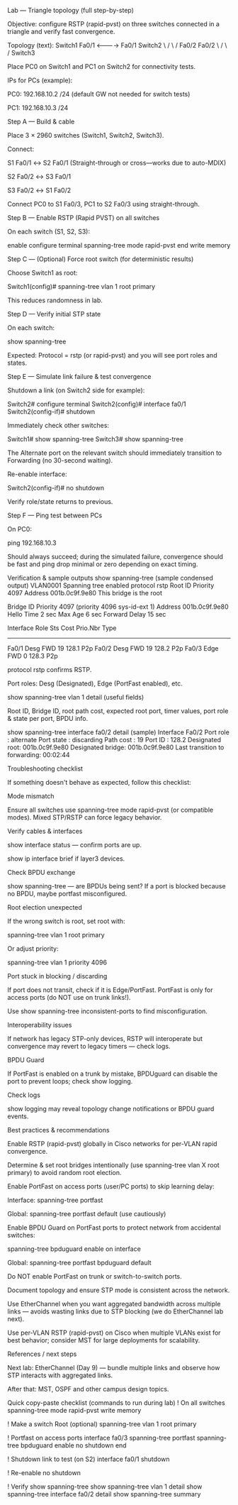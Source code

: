 Lab — Triangle topology (full step-by-step)

Objective: configure RSTP (rapid-pvst) on three switches connected in a triangle and verify fast convergence.

Topology (text):
  Switch1 Fa0/1 <----> Fa0/1 Switch2
       \                   /
        \                 /
       Fa0/2           Fa0/2
          \             /
           \           /
             Switch3


Place PC0 on Switch1 and PC1 on Switch2 for connectivity tests.

IPs for PCs (example):

PC0: 192.168.10.2 /24 (default GW not needed for switch tests)

PC1: 192.168.10.3 /24

Step A — Build & cable

Place 3 × 2960 switches (Switch1, Switch2, Switch3).

Connect:

S1 Fa0/1 ↔ S2 Fa0/1 (Straight-through or cross—works due to auto-MDIX)

S2 Fa0/2 ↔ S3 Fa0/1

S3 Fa0/2 ↔ S1 Fa0/2

Connect PC0 to S1 Fa0/3, PC1 to S2 Fa0/3 using straight-through.

Step B — Enable RSTP (Rapid PVST) on all switches

On each switch (S1, S2, S3):

enable
configure terminal
spanning-tree mode rapid-pvst
end
write memory

Step C — (Optional) Force root switch (for deterministic results)

Choose Switch1 as root:

Switch1(config)# spanning-tree vlan 1 root primary


This reduces randomness in lab.

Step D — Verify initial STP state

On each switch:

show spanning-tree


Expected: Protocol = rstp (or rapid-pvst) and you will see port roles and states.

Step E — Simulate link failure & test convergence

Shutdown a link (on Switch2 side for example):

Switch2# configure terminal
Switch2(config)# interface fa0/1
Switch2(config-if)# shutdown


Immediately check other switches:

Switch1# show spanning-tree
Switch3# show spanning-tree


The Alternate port on the relevant switch should immediately transition to Forwarding (no 30-second waiting).

Re-enable interface:

Switch2(config-if)# no shutdown


Verify role/state returns to previous.

Step F — Ping test between PCs

On PC0:

ping 192.168.10.3


Should always succeed; during the simulated failure, convergence should be fast and ping drop minimal or zero depending on exact timing.

Verification & sample outputs
show spanning-tree (sample condensed output)
VLAN0001
  Spanning tree enabled protocol rstp
  Root ID    Priority    4097
             Address     001b.0c9f.9e80
             This bridge is the root

  Bridge ID  Priority    4097  (priority 4096 sys-id-ext 1)
             Address     001b.0c9f.9e80
             Hello Time  2 sec  Max Age 6 sec  Forward Delay 15 sec

Interface        Role Sts Cost      Prio.Nbr Type
---------------- ---- --- --------- -------- --------------------------------
Fa0/1            Desg FWD 19        128.1    P2p
Fa0/2            Desg FWD 19        128.2    P2p
Fa0/3            Edge FWD 0         128.3    P2p


protocol rstp confirms RSTP.

Port roles: Desg (Designated), Edge (PortFast enabled), etc.

show spanning-tree vlan 1 detail (useful fields)

Root ID, Bridge ID, root path cost, expected root port, timer values, port role & state per port, BPDU info.

show spanning-tree interface fa0/2 detail (sample)
Interface Fa0/2
 Port role    : alternate
 Port state   : discarding
 Path cost    : 19
 Port ID      : 128.2
 Designated root: 001b.0c9f.9e80
 Designated bridge: 001b.0c9f.9e80
 Last transition to forwarding: 00:02:44

Troubleshooting checklist

If something doesn't behave as expected, follow this checklist:

Mode mismatch

Ensure all switches use spanning-tree mode rapid-pvst (or compatible modes). Mixed STP/RSTP can force legacy behavior.

Verify cables & interfaces

show interface status — confirm ports are up.

show ip interface brief if layer3 devices.

Check BPDU exchange

show spanning-tree — are BPDUs being sent? If a port is blocked because no BPDU, maybe portfast misconfigured.

Root election unexpected

If the wrong switch is root, set root with:

spanning-tree vlan 1 root primary


Or adjust priority:

spanning-tree vlan 1 priority 4096


Port stuck in blocking / discarding

If port does not transit, check if it is Edge/PortFast. PortFast is only for access ports (do NOT use on trunk links!).

Use show spanning-tree inconsistent-ports to find misconfiguration.

Interoperability issues

If network has legacy STP-only devices, RSTP will interoperate but convergence may revert to legacy timers — check logs.

BPDU Guard

If PortFast is enabled on a trunk by mistake, BPDUguard can disable the port to prevent loops; check show logging.

Check logs

show logging may reveal topology change notifications or BPDU guard events.

Best practices & recommendations

Enable RSTP (rapid-pvst) globally in Cisco networks for per-VLAN rapid convergence.

Determine & set root bridges intentionally (use spanning-tree vlan X root primary) to avoid random root election.

Enable PortFast on access ports (user/PC ports) to skip learning delay:

Interface: spanning-tree portfast

Global: spanning-tree portfast default (use cautiously)

Enable BPDU Guard on PortFast ports to protect network from accidental switches:

spanning-tree bpduguard enable on interface

Global: spanning-tree portfast bpduguard default

Do NOT enable PortFast on trunk or switch-to-switch ports.

Document topology and ensure STP mode is consistent across the network.

Use EtherChannel when you want aggregated bandwidth across multiple links — avoids wasting links due to STP blocking (we do EtherChannel lab next).

Use per-VLAN RSTP (rapid-pvst) on Cisco when multiple VLANs exist for best behavior; consider MST for large deployments for scalability.

References / next steps

Next lab: EtherChannel (Day 9) — bundle multiple links and observe how STP interacts with aggregated links.

After that: MST, OSPF and other campus design topics.

Quick copy-paste checklist (commands to run during lab)
! On all switches
spanning-tree mode rapid-pvst
write memory

! Make a switch Root (optional)
spanning-tree vlan 1 root primary

! Portfast on access ports
interface fa0/3
 spanning-tree portfast
 spanning-tree bpduguard enable
 no shutdown
end

! Shutdown link to test (on S2)
interface fa0/1
 shutdown

! Re-enable
no shutdown

! Verify
show spanning-tree
show spanning-tree vlan 1 detail
show spanning-tree interface fa0/2 detail
show spanning-tree summary
